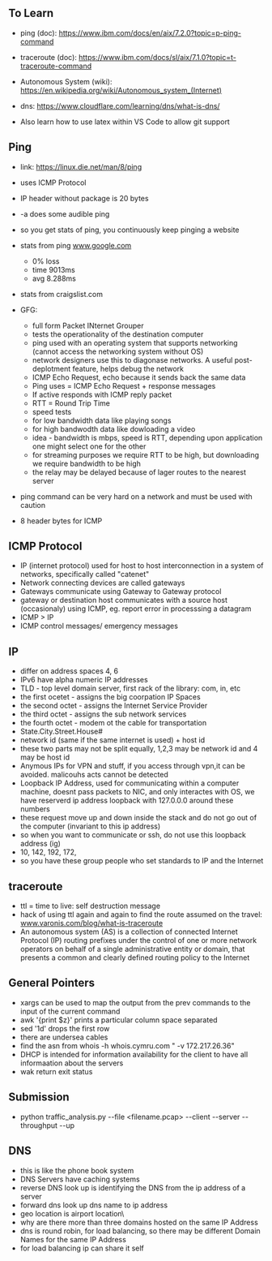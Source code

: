 ## To Learn

- ping (doc): https://www.ibm.com/docs/en/aix/7.2.0?topic=p-ping-command
- traceroute (doc): https://www.ibm.com/docs/sl/aix/7.1.0?topic=t-traceroute-command
- Autonomous System (wiki): https://en.wikipedia.org/wiki/Autonomous_system_(Internet)
- dns: https://www.cloudflare.com/learning/dns/what-is-dns/

- Also learn how to use latex within VS Code to allow git support

## Ping

- link: https://linux.die.net/man/8/ping
- uses ICMP Protocol 
- IP header without package is 20 bytes
- -a does some audible ping
- so you get stats of ping, you continuously keep pinging a website 
- stats from ping www.google.com
    - 0% loss
    - time 9013ms
    - avg 8.288ms

- stats from craigslist.com
- GFG:
    - full form Packet INternet Grouper
    - tests the operationality of the destination computer
    - ping used with an operating system that supports networking (cannot access the networking system without OS)
    - network designers use this to diagonase networks. A useful post-deplotment feature, helps debug the network
    - ICMP Echo Request, echo because it sends back the same data
    - Ping uses = ICMP Echo Request + response messages
    - If active responds with ICMP reply packet
    - RTT = Round Trip Time
    - speed tests
    - for low bandwidth data like playing songs 
    - for high bandwodth data like dowloading a video
    - idea - bandwidth is mbps, speed is RTT, depending upon application one might select one for the other
    - for streaming purposes we require RTT to be high, but downloading we require bandwidth to be high
    - the relay may be delayed because of lager routes to the nearest server

- ping command can be very hard on a network and must be used with caution
- 8 header bytes for ICMP

## ICMP Protocol 
- IP (internet protocol) used for host to host interconnection in a system of networks, specifically called "catenet"
- Network connecting devices are called gateways
- Gateways communicate using Gateway to Gateway protocol
- gateway or destination host communicates with a source host (occasionaly) using ICMP, eg. report error in processsing a datagram
- ICMP > IP
- ICMP control messages/ emergency messages

## IP

- differ on address spaces 4, 6
- IPv6 have alpha numeric IP addresses
- TLD - top level domain server, first rack of the library: com, in, etc
- the first ocetet - assigns the big coorpation IP Spaces
- the second octet - assigns the Internet Service Provider
- the third octet - assigns the sub network services
- the fourth octet - modem ot the cable for transportation
- State.City.Street.House#
- network id (same if the same internet is used) + host id
- these two parts may not be split equally, 1,2,3 may be network id and 4 may be host id
- Anymous IPs for VPN and stuff, if you access through vpn,it can be avoided. malicouhs acts cannot be detected
- Loopback IP Address, used for communicating within a computer machine, doesnt pass packets to NIC, and only interactes with OS, we have reserverd ip address loopback with 127.0.0.0 around these numbers
- these request move up and down inside the stack and do not go out of the computer (invariant to this ip address)
- so when you want to communicate or ssh, do not use this loopback address (ig)
- 10, 142, 192, 172, 
- so you have these group people who set standards to IP and the Internet 

## traceroute

- ttl = time to live: self destruction message
- hack of using ttl again and again to find the route assumed on the travel: www.varonis.com/blog/what-is-traceroute
- An autonomous system (AS) is a collection of connected Internet Protocol (IP) routing prefixes under the control of one or more network operators on behalf of a single administrative entity or domain, that presents a common and clearly defined routing policy to the Internet

## General Pointers

- xargs can be used to map the output from the prev commands to the input of the current command
- awk '{print $z}' prints a particular column space separated 
- sed '1d' drops the first row 
- there are undersea cables
- find the asn from whois -h whois.cymru.com " -v 172.217.26.36"
- DHCP is intended for information availability for the client to have all informaation about the servers
- wak return exit status

## Submission

- python traffic_analysis.py --file <filename.pcap> --client --server --throughput --up

## DNS

- this is like the phone book system
- DNS Servers have caching systems
- reverse DNS look up is identifying the DNS from the ip address of a server
- forward dns look up dns name to ip address
- geo location is airport location\
- why are there more than three domains hosted on the same IP Address
- dns is round robin, for load balancing, so there may be different Domain Names for the same IP Address
- for load balancing ip can share it self 